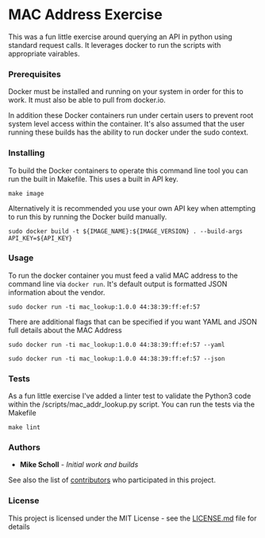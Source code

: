 # MAC Address Exercise

This was a fun little exercise around querying an API in python using standard request calls. It leverages docker to run the scripts with appropriate vairables.

### Prerequisites

Docker must be installed and running on your system in order for this to work. It must also be able to pull from docker.io.

In addition these Docker containers run under certain users to prevent root system level access within the container. It's also assumed that the user running these builds has the ability to run docker under the sudo context.

### Installing

To build the Docker containers to operate this command line tool you can run the built in Makefile. This uses a built in API key. 

```
make image
```

Alternatively it is recommended you use your own API key when attempting to run this by running the Docker build manually.

```
sudo docker build -t ${IMAGE_NAME}:${IMAGE_VERSION} . --build-args API_KEY=${API_KEY}
```

### Usage

To run the docker container you must feed a valid MAC address to the command line via `docker run`. It's default output is formatted JSON information about the vendor.

```
sudo docker run -ti mac_lookup:1.0.0 44:38:39:ff:ef:57
```

There are additional flags that can be specified if you want YAML and JSON full details about the MAC Address

```
sudo docker run -ti mac_lookup:1.0.0 44:38:39:ff:ef:57 --yaml
```

```
sudo docker run -ti mac_lookup:1.0.0 44:38:39:ff:ef:57 --json
```


### Tests

As a fun little exercise I've added a linter test to validate the Python3 code within the /scripts/mac_addr_lookup.py script. You can run the tests via the Makefile

```
make lint
```

### Authors

* **Mike Scholl** - *Initial work and builds*

See also the list of [contributors](https://github.com/mgs4332/macaddr/graphs/contributors) who participated in this project.

### License

This project is licensed under the MIT License - see the [LICENSE.md](LICENSE.md) file for details

